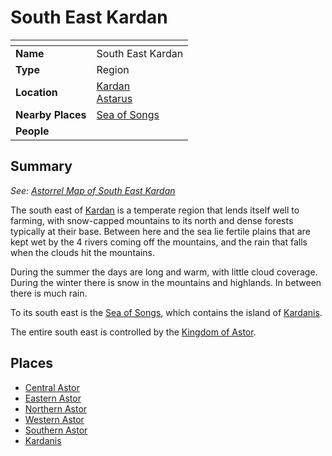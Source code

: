 # South East Kardan

| []() | |
| --- | --- |
| **Name** | South East Kardan |
| **Type** | Region |
| **Location** | [Kardan](../continents/kardan.md)<br>[Astarus](../../planes/astarus.md) |
| **Nearby Places** | [Sea of Songs](../seas-oceans/sea-of-songs.md) |
| **People** | |

## Summary

*See: [Astorrel Map of South East Kardan](../../maps/astorrel-map-of-south-east-kardan.md)*

The south east of [Kardan](../continents/kardan.md) is a temperate region that lends itself well to farming, with snow-capped mountains to its north and dense forests typically at their base. Between here and the sea lie fertile plains that are kept wet by the 4 rivers coming off the mountains, and the rain that falls when the clouds hit the mountains.

During the summer the days are long and warm, with little cloud coverage. During the winter there is snow in the mountains and highlands. In between there is much rain.

To its south east is the [Sea of Songs](../seas-oceans/sea-of-songs.md), which contains the island of [Kardanis](kardanis.md).

The entire south east is controlled by the [Kingdom of Astor](../../civilisations/kingdom-of-astor/kingdom-of-astor.md).

## Places

- [Central Astor](central-astor.md)
- [Eastern Astor](eastern-astor.md)
- [Northern Astor](northern-astor.md)
- [Western Astor](western-astor.md)
- [Southern Astor](southern-astor.md)
- [Kardanis](kardanis.md)
